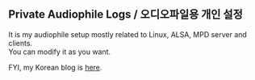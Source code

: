 ## Private Audiophile Logs / 오디오파일용 개인 설정
It is my audiophile setup mostly related to Linux, ALSA, MPD server and clients.  
You can modify it as you want.

FYI, my Korean blog is [here](http://parkmino45.blog.me).
